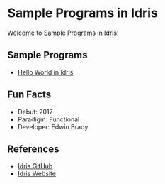 # Sample Programs in Idris

Welcome to Sample Programs in Idris!

## Sample Programs

- [Hello World in Idris][1]

## Fun Facts

- Debut: 2017
- Paradigm: Functional
- Developer: Edwin Brady

## References

- [Idris GitHub][2]
- [Idris Website][3]

[1]: https://github.com/TheRenegadeCoder/sample-programs/issues/779
[2]: https://github.com/idris-lang/Idris-dev
[3]: https://www.idris-lang.org/
